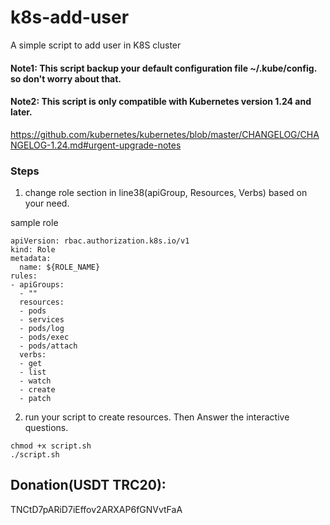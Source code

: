 # k8s-add-user
A simple script to add user in K8S cluster

#### Note1: This script backup your default configuration file ~/.kube/config. so don't worry about that.
#### Note2: This script is only compatible with Kubernetes version 1.24 and later.
https://github.com/kubernetes/kubernetes/blob/master/CHANGELOG/CHANGELOG-1.24.md#urgent-upgrade-notes


### Steps

1. change role section in line38(apiGroup, Resources, Verbs) based on your need.

sample role
```
apiVersion: rbac.authorization.k8s.io/v1
kind: Role
metadata:
  name: ${ROLE_NAME}
rules:
- apiGroups:
  - ""
  resources:
  - pods
  - services
  - pods/log
  - pods/exec
  - pods/attach
  verbs:
  - get
  - list
  - watch
  - create
  - patch
```

2. run your script to create resources. Then Answer the interactive questions.
```
chmod +x script.sh
./script.sh
```

## Donation(USDT TRC20): 
TNCtD7pARiD7iEffov2ARXAP6fGNVvtFaA
